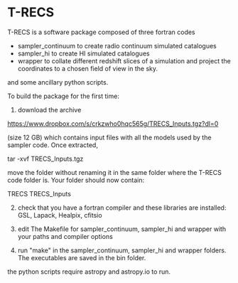 # T-RECS

T-RECS is a software package composed of three fortran codes
- sampler_continuum to create radio continuum simulated catalogues
- sampler_hi to create HI simulated catalogues
- wrapper to collate different redshift slices of a simulation and project the coordinates to a chosen field of view in the sky. 

and some ancillary python scripts. 

To build the package for the first time:

1) download the archive 

https://www.dropbox.com/s/crkzwho0hqc565g/TRECS_Inputs.tgz?dl=0

(size 12 GB)
which contains input files with all the models used by the sampler code. Once extracted, 

tar -xvf TRECS_Inputs.tgz

move the folder without renaming it in the same folder where the T-RECS code folder is. Your folder should now contain: 

TRECS  TRECS_Inputs

2) check that you have a fortran compiler and these libraries are installed: GSL, Lapack, Healpix, cfitsio

3) edit  The Makefile for sampler_continuum, sampler_hi and  wrapper with your paths and compiler options

4) run "make" in the sampler_continuum, sampler_hi and wrapper folders. The executables are saved in the bin folder. 


the python scripts require astropy and astropy.io to run. 